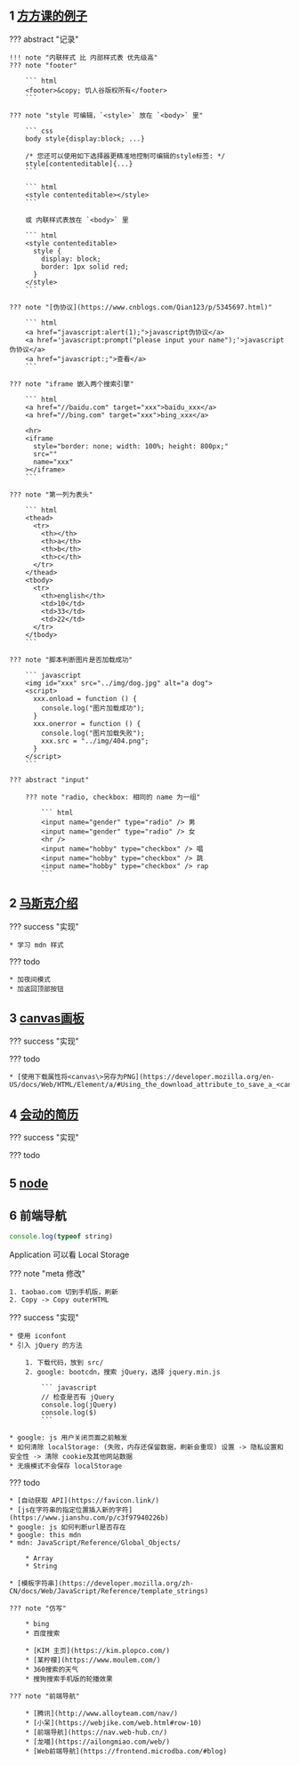 
## 1 [方方课的例子](https://github.com/shawnlxf/learn)

??? abstract "记录"

    !!! note "内联样式 比 内部样式表 优先级高"
    ??? note "footer"

        ``` html
        <footer>&copy; 饥人谷版权所有</footer>
        ```

    ??? note "style 可编辑，`<style>` 放在 `<body>` 里"

        ``` css
        body style{display:block; ...}

        /* 您还可以使用如下选择器更精准地控制可编辑的style标签: */
        style[contenteditable]{...}
        ```

        ``` html
        <style contenteditable></style>
        ```

        或 内联样式表放在 `<body>` 里

        ``` html
        <style contenteditable>
          style {
            display: block;
            border: 1px solid red;
          }
        </style>
        ```

    ??? note "[伪协议](https://www.cnblogs.com/Qian123/p/5345697.html)"

        ``` html 
        <a href="javascript:alert(1);">javascript伪协议</a>
        <a href='javascript:prompt("please input your name");'>javascript伪协议</a>
        <a href="javascript:;">查看</a>
        ```

    ??? note "iframe 嵌入两个搜索引擎"

        ``` html
        <a href="//baidu.com" target="xxx">baidu_xxx</a>
        <a href="//bing.com" target="xxx">bing_xxx</a>

        <hr>
        <iframe
          style="border: none; width: 100%; height: 800px;"
          src=""
          name="xxx"
        ></iframe>
        ```

    ??? note "第一列为表头"

        ``` html
        <thead>
          <tr>
            <th></th>
            <th>a</th>
            <th>b</th>
            <th>c</th>
          </tr>
        </thead>
        <tbody>
          <tr>
            <th>english</th>
            <td>10</td>
            <td>33</td>
            <td>22</td>
          </tr>
        </tbody>
        ```

    ??? note "脚本判断图片是否加载成功"

        ``` javascript
        <img id="xxx" src="../img/dog.jpg" alt="a dog">
        <script>
          xxx.onload = function () {
            console.log("图片加载成功");
          }
          xxx.onerror = function () {
            console.log("图片加载失败");
            xxx.src = "../img/404.png";
          }
        </script>
        ```

    ??? abstract "input"

        ??? note "radio, checkbox: 相同的 name 为一组"

            ``` html
            <input name="gender" type="radio" /> 男
            <input name="gender" type="radio" /> 女
            <hr />
            <input name="hobby" type="checkbox" /> 唱
            <input name="hobby" type="checkbox" /> 跳
            <input name="hobby" type="checkbox" /> rap
            ```


## 2 [马斯克介绍](https://github.com/shawnlxf/html-musk)


??? success "实现"

    * 学习 mdn 样式

??? todo

    * 加夜间模式
    * 加返回顶部按钮


## 3 [canvas画板](https://github.com/shawnlxf/canvas-demo-1)


??? success "实现"

??? todo

    * [使用下载属性将<canvas\>另存为PNG](https://developer.mozilla.org/en-US/docs/Web/HTML/Element/a/#Using_the_download_attribute_to_save_a_<canvas>_as_a_PNG)

## 4 [会动的简历](https://github.com/shawnlxf/cv-1)


??? success "实现"

??? todo


## 5 [node](https://github.com/shawnlxf/node-demo-1)


## 6 前端导航

``` javascript
console.log(typeof string)
```

Application 可以看 Local Storage

??? note "meta 修改"

    1. taobao.com 切到手机版，刷新
    2. Copy -> Copy outerHTML

??? success "实现"

    * 使用 iconfont
    * 引入 jQuery 的方法

        1. 下载代码，放到 src/ 
        2. google: bootcdn，搜索 jQuery，选择 jquery.min.js

            ``` javascript
            // 检查是否有 jQuery
            console.log(jQuery)
            console.log($)
            ```

    * google: js 用户关闭页面之前触发
    * 如何清除 localStorage: (失败，内存还保留数据，刷新会重现) 设置 -> 隐私设置和安全性 -> 清除 cookie及其他网站数据
    * 无痕模式不会保存 localStorage

??? todo

    * [自动获取 API](https://favicon.link/)
    * [js在字符串的指定位置插入新的字符](https://www.jianshu.com/p/c3f97940226b)
    * google: js 如何判断url是否存在
    * google: this mdn
    * mdn: JavaScript/Reference/Global_Objects/

        * Array
        * String

    * [模板字符串](https://developer.mozilla.org/zh-CN/docs/Web/JavaScript/Reference/template_strings)

    ??? note "仿写"

        * bing
        * 百度搜索

        * [KIM 主页](https://kim.plopco.com/)
        * [某柠檬](https://www.moulem.com/)
        * 360搜索的天气
        * 搜狗搜索手机版的轮播效果

    ??? note "前端导航"

        * [腾讯](http://www.alloyteam.com/nav/)
        * [小呆](https://webjike.com/web.html#row-10)
        * [前端导航](https://nav.web-hub.cn/)
        * [龙喵](https://ailongmiao.com/web/)
        * [Web前端导航](https://frontend.microdba.com/#blog)





